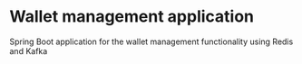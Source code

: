 # Wallet management application
Spring Boot application for the wallet management functionality using Redis and Kafka
